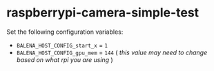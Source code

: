 # raspberrypi-camera-simple-test

Set the following  configuration variables:

* `BALENA_HOST_CONFIG_start_x` = `1`
* `BALENA_HOST_CONFIG_gpu_mem` = `144` ( *this value may need to change based on what rpi you are using* )
